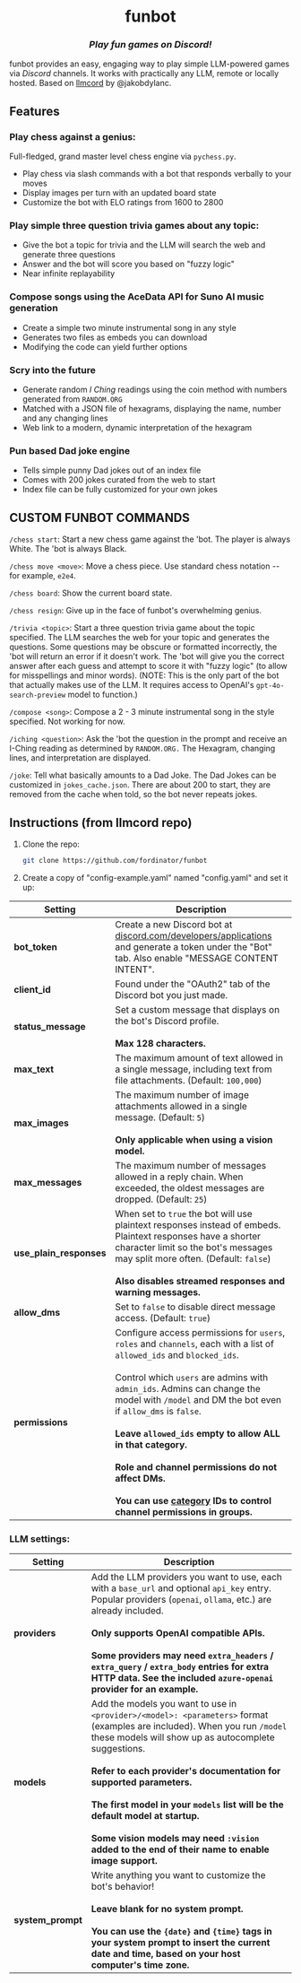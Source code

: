 <h1 align="center">
  funbot
</h1>

<h3 align="center"><i>
  Play fun games on Discord!
</i></h3>

funbot provides an easy, engaging way to play simple LLM-powered games via _Discord_ channels. It works with practically any LLM, remote or locally hosted. Based on [llmcord](https://github.com/jakobdylanc/llmcord) by @jakobdylanc.

## Features

### Play chess against a genius:
Full-fledged, grand master level chess engine via `pychess.py`.

- Play chess via slash commands with a bot that responds verbally to your moves
- Display images per turn with an updated board state
- Customize the bot with ELO ratings from 1600 to 2800

### Play simple three question trivia games about any topic:
- Give the bot a topic for trivia and the LLM will search the web and generate three questions
- Answer and the bot will score you based on "fuzzy logic"
- Near infinite replayability

### Compose songs using the AceData API for Suno AI music generation
- Create a simple two minute instrumental song in any style
- Generates two files as embeds you can download
- Modifying the code can yield further options

### Scry into the future
- Generate random _I Ching_ readings using the coin method with numbers generated from `RANDOM.ORG`
- Matched with a JSON file of hexagrams, displaying the name, number and any changing lines
- Web link to a modern, dynamic interpretation of the hexagram

### Pun based Dad joke engine
- Tells simple punny Dad jokes out of an index file
- Comes with 200 jokes curated from the web to start
- Index file can be fully customized for your own jokes

## CUSTOM FUNBOT COMMANDS

`/chess start`: Start a new chess game against the 'bot. The player is always White. The 'bot is always Black.

`/chess move <move>`: Move a chess piece. Use standard chess notation -- for example, `e2e4`.

`/chess board`: Show the current board state.

`/chess resign`: Give up in the face of funbot's overwhelming genius.

`/trivia <topic>`: Start a three question trivia game about the topic specified. The LLM searches the web for your topic and generates the questions. Some questions may be obscure or formatted incorrectly, the 'bot will return an error if it doesn't work. The 'bot will give you the correct answer after each guess and attempt to score it with "fuzzy logic" (to allow for misspellings and minor words). (NOTE: This is the only part of the bot that actually makes use of the LLM. It requires access to OpenAI's `gpt-4o-search-preview` model to function.)

`/compose <song>`: Compose a 2 - 3 minute instrumental song in the style specified. Not working for now.

`/iching <question>`: Ask the 'bot the question in the prompt and receive an I-Ching reading as determined by `RANDOM.ORG.` The Hexagram, changing lines, and interpretation are displayed.

`/joke`: Tell what basically amounts to a Dad Joke. The Dad Jokes can be customized in `jokes_cache.json`. There are about 200 to start, they are removed from the cache when told, so the bot never repeats jokes.

## Instructions (from llmcord repo)

1. Clone the repo:
   ```bash
   git clone https://github.com/fordinator/funbot
   ```

2. Create a copy of "config-example.yaml" named "config.yaml" and set it up:

| Setting | Description |
| --- | --- |
| **bot_token** | Create a new Discord bot at [discord.com/developers/applications](https://discord.com/developers/applications) and generate a token under the "Bot" tab. Also enable "MESSAGE CONTENT INTENT". |
| **client_id** | Found under the "OAuth2" tab of the Discord bot you just made. |
| **status_message** | Set a custom message that displays on the bot's Discord profile.<br /><br />**Max 128 characters.** |
| **max_text** | The maximum amount of text allowed in a single message, including text from file attachments. (Default: `100,000`) |
| **max_images** | The maximum number of image attachments allowed in a single message. (Default: `5`)<br /><br />**Only applicable when using a vision model.** |
| **max_messages** | The maximum number of messages allowed in a reply chain. When exceeded, the oldest messages are dropped. (Default: `25`) |
| **use_plain_responses** | When set to `true` the bot will use plaintext responses instead of embeds. Plaintext responses have a shorter character limit so the bot's messages may split more often. (Default: `false`)<br /><br />**Also disables streamed responses and warning messages.** |
| **allow_dms** | Set to `false` to disable direct message access. (Default: `true`) |
| **permissions** | Configure access permissions for `users`, `roles` and `channels`, each with a list of `allowed_ids` and `blocked_ids`.<br /><br />Control which `users` are admins with `admin_ids`. Admins can change the model with `/model` and DM the bot even if `allow_dms` is `false`.<br /><br />**Leave `allowed_ids` empty to allow ALL in that category.**<br /><br />**Role and channel permissions do not affect DMs.**<br /><br />**You can use [category](https://support.discord.com/hc/en-us/articles/115001580171-Channel-Categories-101) IDs to control channel permissions in groups.** |

### LLM settings:

| Setting | Description |
| --- | --- |
| **providers** | Add the LLM providers you want to use, each with a `base_url` and optional `api_key` entry. Popular providers (`openai`, `ollama`, etc.) are already included.<br /><br />**Only supports OpenAI compatible APIs.**<br /><br />**Some providers may need `extra_headers` / `extra_query` / `extra_body` entries for extra HTTP data. See the included `azure-openai` provider for an example.** |
| **models** | Add the models you want to use in `<provider>/<model>: <parameters>` format (examples are included). When you run `/model` these models will show up as autocomplete suggestions.<br /><br />**Refer to each provider's documentation for supported parameters.**<br /><br />**The first model in your `models` list will be the default model at startup.**<br /><br />**Some vision models may need `:vision` added to the end of their name to enable image support.** |
| **system_prompt** | Write anything you want to customize the bot's behavior!<br /><br />**Leave blank for no system prompt.**<br /><br />**You can use the `{date}` and `{time}` tags in your system prompt to insert the current date and time, based on your host computer's time zone.** |


